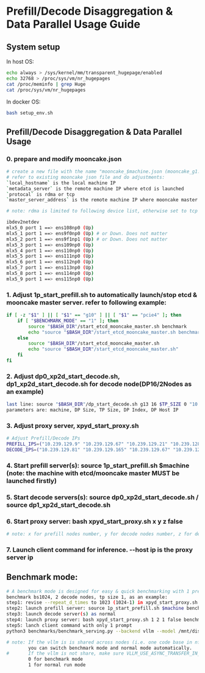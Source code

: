 # Prefill/Decode Disaggregation & Data Parallel Usage Guide

## System setup
In host OS:

```bash
echo always > /sys/kernel/mm/transparent_hugepage/enabled
echo 32768 > /proc/sys/vm/nr_hugepages
cat /proc/meminfo | grep Huge
cat /proc/sys/vm/nr_hugepages
```

In docker OS:

```bash
bash setup_env.sh
```

## Prefill/Decode Disaggregation & Data Parallel Usage

### 0. prepare and modify mooncake.json

```bash
# create a new file with the name "mooncake_$machine.json (mooncake_g1.json, g1 is the machine name)
# refer to existing mooncake json file and do adjustments:
`local_hostname` is the local machine IP
`metadata_server` is the remote machine IP where etcd is launched
`protocal` is rdma or tcp
`master_server_address` is the remote machine IP where mooncake master is launched. high speed network is preferred.

# note: rdma is limited to following device list, otherwise set to tcp

ibdev2netdev
mlx5_0 port 1 ==> ens108np0 (Up)
mlx5_1 port 1 ==> ens9f0np0 (Up) # or Down. Does not matter
mlx5_2 port 1 ==> ens9f1np1 (Up) # or Down. Does not matter
mlx5_3 port 1 ==> ens109np0 (Up)
mlx5_4 port 1 ==> ens110np0 (Up)
mlx5_5 port 1 ==> ens111np0 (Up)
mlx5_6 port 1 ==> ens112np0 (Up)
mlx5_7 port 1 ==> ens113np0 (Up)
mlx5_8 port 1 ==> ens114np0 (Up)
mlx5_9 port 1 ==> ens115np0 (Up)

```

### 1. Adjust 1p_start_prefill.sh to automatically launch/stop etcd & mooncake master server. refer to following example:

```bash
if [ -z "$1" ] || [ "$1" == "g10" ] || [ "$1" == "pcie4" ]; then
    if [ "$BENCHMARK_MODE" == "1" ]; then
       	source "$BASH_DIR"/start_etcd_mooncake_master.sh benchmark
       	echo "source "$BASH_DIR"/start_etcd_mooncake_master.sh benchmark"
    else
       	source "$BASH_DIR"/start_etcd_mooncake_master.sh
       	echo "source "$BASH_DIR"/start_etcd_mooncake_master.sh"
    fi
fi

```

### 2. Adjust dp0_xp2d_start_decode.sh, dp1_xp2d_start_decode.sh for decode node(DP16/2Nodes as an example)

```bash
last line: source "$BASH_DIR"/dp_start_decode.sh g13 16 $TP_SIZE 0 "10.239.129.81" 
parameters are: machine, DP Size, TP Size, DP Index, DP Host IP
```

### 3. Adjust proxy server, xpyd_start_proxy.sh

```bash
# Adjust Prefill/Decode IPs
PREFILL_IPS=("10.239.129.9" "10.239.129.67" "10.239.129.21" "10.239.128.165" "10.239.128.244" "10.239.128.153")
DECODE_IPS=("10.239.129.81" "10.239.129.165" "10.239.129.67" "10.239.129.21")
```

### 4. Start prefill server(s): source 1p_start_prefill.sh $machine (note: the machine with etcd/mooncake master MUST be launched firstly)

### 5. Start decode servers(s): source dp0_xp2d_start_decode.sh / source dp1_xp2d_start_decode.sh

### 6. Start proxy server: bash xpyd_start_proxy.sh x y z false

```bash
# note: x for prefill nodes number, y for decode nodes number, z for decode tp size, false for first token from decode
```

### 7. Launch client command for inference. --host ip is the proxy server ip

## Benchmark mode:

```bash
# A benchmark mode is designed for easy & quick benchmarking with 1 prefill node for any large decode batch size
benchmark bs1024, 2 decode nodes, tp size 1, as an example:
step1: revise --repeat_d_times to 1023 (1024-1) in xpyd_start_proxy.sh
step2: launch prefill server: source 1p_start_prefill.sh $machine benchmark 
step3: launch decode server(s) as normal
step4: launch proxy server: bash xpyd_start_proxy.sh 1 2 1 false benchmark 
step5: lanch client command with only 1 prompt
python3 benchmarks/benchmark_serving.py --backend vllm --model /mnt/disk2/hf_models/DeepSeek-R1-G2-static/ --dataset-name sonnet --request-rate inf --host 10.239.129.9 --port 8868 --sonnet-input-len 2000 --sonnet-output-len 1000 --sonnet-prefix-len 100 --trust-remote-code --max-concurrency 1024 --num-prompts 1 --ignore-eos --burstiness 1000 --dataset-path benchmarks/sonnet.txt --save-result
```
```bash
# note: If the vllm is is shared across nodes (i.e. one code base in nfs, and multi-nodes link to the same code base),
		you can switch benchmark mode and normal mode automatically.
#       If the vllm is not share, make sure VLLM_USE_ASYNC_TRANSFER_IN_PD in pd_env.sh is set to(mannually)
		0 for benchmark mode 
		1 for normal run mode
```
